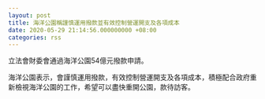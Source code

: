 ```yaml
---
layout: post
title: 海洋公園稱謹慎運用撥款並有效控制營運開支及各項成本
date: 2020-05-29 21:14:56.000000000 +08:00
categories: rss
---
```


立法會財委會通過海洋公園54億元撥款申請。

海洋公園表示，會謹慎運用撥款，有效控制營運開支及各項成本，積極配合政府重新檢視海洋公園的工作，希望可以盡快重開公園，款待訪客。
